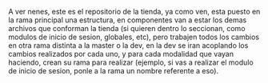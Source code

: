 A ver nenes, este es el repositorio de la tienda, ya como ven, esta puesto en la rama principal una estructura, en componentes van a estar los demas archivos que conforman la tienda (si quieren dentro lo seccionan, como modulos de inicio de sesion, globales, etc), pero trabajen todos los cambios en otra rama distinta a la master o la dev, en la dev se iran acoplando los cambios realizados por cada uno, y para cada modalidad que vayan haciendo, crean su rama para realizar (ejemplo,
si vas a realizar el modulo de inicio de sesion, ponle a la rama un nombre referente a eso).
